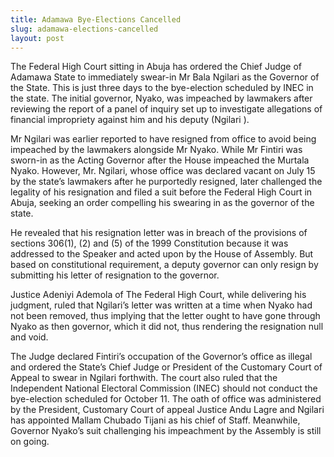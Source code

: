```yaml
---
title: Adamawa Bye-Elections Cancelled
slug: adamawa-elections-cancelled
layout: post
---
```


The Federal High Court sitting in Abuja has ordered the Chief Judge of Adamawa State to immediately swear-in Mr Bala Ngilari as the Governor of the State. This is just three days to the bye-election scheduled by INEC in the state. The initial governor, Nyako, was impeached by lawmakers after reviewing the report of a panel of inquiry set up to investigate allegations  of financial impropriety against him and his deputy (Ngilari ).

Mr Ngilari was earlier reported to have resigned from office to avoid being impeached by the lawmakers alongside Mr Nyako. While Mr Fintiri was sworn-in as the Acting Governor after the House impeached the Murtala Nyako. However, Mr. Ngilari, whose office was declared vacant on July 15 by the state’s lawmakers after he purportedly resigned, later challenged the legality of his resignation and filed a suit before the Federal High Court in Abuja, seeking an order compelling his swearing in as the governor of the state.

He revealed that his resignation letter was in breach of the provisions of sections 306(1), (2) and (5) of the 1999 Constitution because it was addressed to the Speaker and acted upon by the House of Assembly. But based on constitutional requirement, a deputy governor can only resign by submitting his letter of resignation to the governor.

Justice Adeniyi Ademola of The Federal High Court, while delivering his judgment, ruled that Ngilari’s letter was written at a time when Nyako had not been removed, thus implying that the letter ought to have gone through Nyako as then governor, which it did not, thus rendering the resignation null and void.

The Judge declared Fintiri’s occupation of the Governor’s office as illegal and ordered the State’s Chief Judge or President of the Customary Court of Appeal to swear in Ngilari forthwith. The court also ruled that the Independent National Electoral Commission (INEC) should not conduct the bye-election scheduled for October 11. The oath of office was administered by the President, Customary Court of appeal Justice Andu Lagre and Ngilari has appointed Mallam Chubado Tijani as his chief of Staff. Meanwhile, Governor Nyako’s suit challenging his impeachment by the Assembly is still on going.

